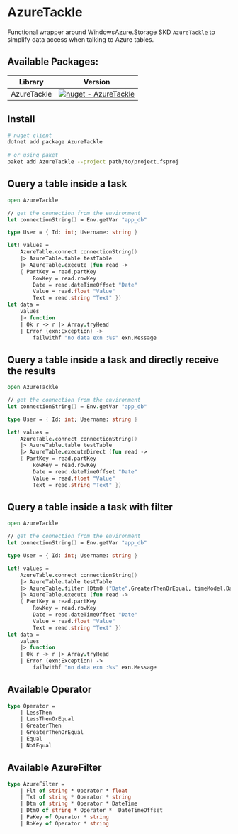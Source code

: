 # AzureTackle

Functional wrapper around WindowsAzure.Storage SKD `AzureTackle` to simplify data access when talking to Azure tables.

## Available Packages:

| Library  | Version |
| ------------- | ------------- |
| AzureTackle  | [![nuget - AzureTackle](https://img.shields.io/nuget/v/AzureTackle.svg?colorB=green)](hhttps://www.nuget.org/packages/AzureTackle/) |


## Install
```bash
# nuget client
dotnet add package AzureTackle
  
# or using paket
paket add AzureTackle --project path/to/project.fsproj
```

## Query a table inside a task
```fs
open AzureTackle

// get the connection from the environment
let connectionString() = Env.getVar "app_db"

type User = { Id: int; Username: string }

let! values =
    AzureTable.connect connectionString()
    |> AzureTable.table testTable
    |> AzureTable.execute (fun read ->
    { PartKey = read.partKey
        RowKey = read.rowKey
        Date = read.dateTimeOffset "Date"
        Value = read.float "Value"
        Text = read.string "Text" })
let data =
    values
    |> function
    | Ok r -> r |> Array.tryHead
    | Error (exn:Exception) ->
        failwithf "no data exn :%s" exn.Message        
```
## Query a table inside a task and directly receive the results
```fs
open AzureTackle

// get the connection from the environment
let connectionString() = Env.getVar "app_db"

type User = { Id: int; Username: string }

let! values =
    AzureTable.connect connectionString()
    |> AzureTable.table testTable
    |> AzureTable.executeDirect (fun read ->
    { PartKey = read.partKey
        RowKey = read.rowKey
        Date = read.dateTimeOffset "Date"
        Value = read.float "Value"
        Text = read.string "Text" })
```

## Query a table inside a task with filter
```fs
open AzureTackle

// get the connection from the environment
let connectionString() = Env.getVar "app_db"

type User = { Id: int; Username: string }

let! values =
    AzureTable.connect connectionString()
    |> AzureTable.table testTable
    |> AzureTable.filter [DtmO ("Date",GreaterThenOrEqual, timeModel.DateStart);DtmO ("Date",LessThen, timeModel.DateEnd)]
    |> AzureTable.execute (fun read ->
    { PartKey = read.partKey
        RowKey = read.rowKey
        Date = read.dateTimeOffset "Date"
        Value = read.float "Value"
        Text = read.string "Text" })
let data =
    values
    |> function
    | Ok r -> r |> Array.tryHead
    | Error (exn:Exception) ->
        failwithf "no data exn :%s" exn.Message        
```
## Available Operator
```fs
type Operator =
    | LessThen
    | LessThenOrEqual
    | GreaterThen
    | GreaterThenOrEqual
    | Equal
    | NotEqual
```

## Available AzureFilter
```fs
type AzureFilter =
    | Flt of string * Operator * float
    | Txt of string * Operator * string
    | Dtm of string * Operator * DateTime
    | DtmO of string * Operator *  DateTimeOffset
    | PaKey of Operator * string
    | RoKey of Operator * string
````
